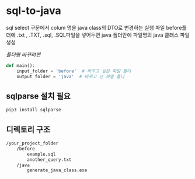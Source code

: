 # sql-to-java

sql select 구문에서 colum 명을 java class의 DTO로 변경하는 실행 파일
before폴더에 .txt , .TXT, .sql, .SQL파일을 넣어두면
java 폴더안에 파일명의 java 클래스 파일 생성

_폴더명 바꾸려면_

```python
def main():
    input_folder = 'before'  # 바꾸고 싶은 파일 폴더
    output_folder = 'java'  # 바뀌고 난 파일 폴더
```

## sqlparse 설치 필요

```bash
pip3 install sqlparse
```

## 디렉토리 구조

```bash
/your_project_folder
    /before
        example.sql
        another_query.txt
    /java
        generate_java_class.exe
```
